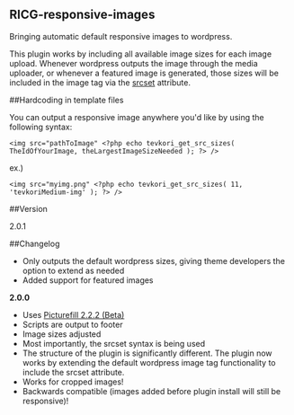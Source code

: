 RICG-responsive-images
---

Bringing automatic default responsive images to wordpress.

This plugin works by including all available image sizes for each image upload. Whenever wordpress outputs the image through the media uploader, or whenever a featured image is generated, those sizes will be included in the image tag via the [srcset](http://css-tricks.com/responsive-images-youre-just-changing-resolutions-use-srcset/) attribute. 

##Hardcoding in template files

 You can output a responsive image anywhere you'd like by using the following syntax:

``<img src="pathToImage" <?php echo tevkori_get_src_sizes( TheIdOfYourImage, theLargestImageSizeNeeded ); ?> />``

ex.)

```<img src="myimg.png" <?php echo tevkori_get_src_sizes( 11, 'tevkoriMedium-img' ); ?> />```

##Version

2.0.1

##Changelog 

- Only outputs the default wordpress sizes, giving theme developers the option to extend as needed
- Added support for featured images

**2.0.0**
 - Uses [Picturefill 2.2.2 (Beta)](http://scottjehl.github.io/picturefill/)
 - Scripts are output to footer
 - Image sizes adjusted
 - Most importantly, the srcset syntax is being used
 - The structure of the plugin is significantly different. The plugin now works by extending the default wordpress image tag functionality to include the srcset attribute.
 - Works for cropped images!
 - Backwards compatible (images added before plugin install will still be responsive)!
